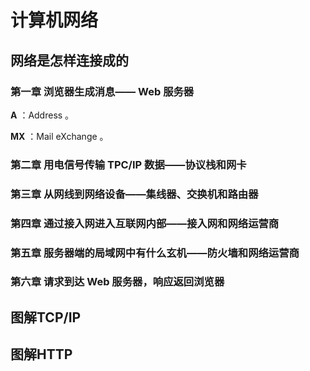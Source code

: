 # 计算机网络

## 网络是怎样连接成的

### 第一章 浏览器生成消息—— Web 服务器

**A** ：Address 。

**MX** ：Mail eXchange 。  

### 第二章 用电信号传输 TPC/IP 数据——协议栈和网卡



### 第三章 从网线到网络设备——集线器、交换机和路由器



### 第四章 通过接入网进入互联网内部——接入网和网络运营商



### 第五章 服务器端的局域网中有什么玄机——防火墙和网络运营商



### 第六章 请求到达 Web 服务器，响应返回浏览器



## 图解TCP/IP



## 图解HTTP

